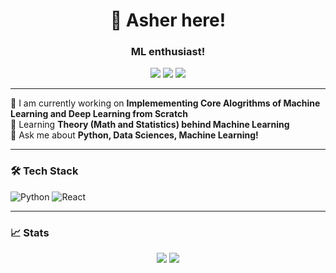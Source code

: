 <h1 align="center">👋 Asher here! </h1>
<h3 align="center"> ML enthusiast!</h3>

<p align="center">
  <a href="https://linkedin.com/in/you"><img src="https://img.shields.io/badge/LinkedIn-0077B5?style=flat&logo=linkedin"></a>
  <a href="https://twitter.com/you"><img src="https://img.shields.io/badge/Twitter-1DA1F2?style=flat&logo=twitter"></a>
  <img src="https://komarev.com/ghpvc/?username=yourusername">
</p>

---

🔭 I am currently working on **Implemementing Core Alogrithms of Machine Learning and Deep Learning from Scratch**  
🌱 Learning **Theory (Math and Statistics) behind Machine Learning**  
💬 Ask me about **Python, Data Sciences, Machine Learning!**  


---

### 🛠️ Tech Stack
![Python](https://img.shields.io/badge/Python-3776AB?style=flat&logo=python&logoColor=white)
![React](https://img.shields.io/badge/React-61DAFB?style=flat&logo=react)

---

### 📈 Stats
<div align="center">
  <img src="https://github-readme-stats.vercel.app/api?username=yourusername&show_icons=true&theme=radical">
  <img src="https://github-readme-streak-stats.herokuapp.com/?user=yourusername">
</div>

